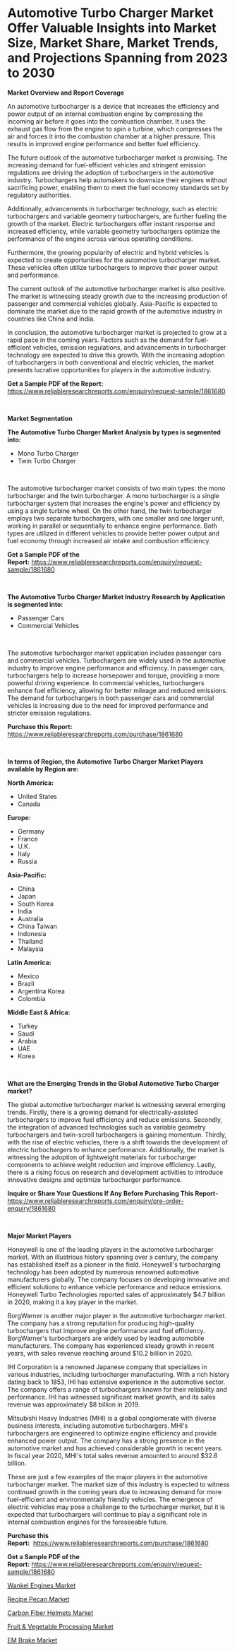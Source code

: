 <p><h1>Automotive Turbo Charger Market Offer Valuable Insights into Market Size, Market Share, Market Trends, and Projections Spanning from 2023 to 2030</h1></p><p><strong>Market Overview and Report Coverage</strong></p>
<p><p>An automotive turbocharger is a device that increases the efficiency and power output of an internal combustion engine by compressing the incoming air before it goes into the combustion chamber. It uses the exhaust gas flow from the engine to spin a turbine, which compresses the air and forces it into the combustion chamber at a higher pressure. This results in improved engine performance and better fuel efficiency.</p><p>The future outlook of the automotive turbocharger market is promising. The increasing demand for fuel-efficient vehicles and stringent emission regulations are driving the adoption of turbochargers in the automotive industry. Turbochargers help automakers to downsize their engines without sacrificing power, enabling them to meet the fuel economy standards set by regulatory authorities.</p><p>Additionally, advancements in turbocharger technology, such as electric turbochargers and variable geometry turbochargers, are further fueling the growth of the market. Electric turbochargers offer instant response and increased efficiency, while variable geometry turbochargers optimize the performance of the engine across various operating conditions.</p><p>Furthermore, the growing popularity of electric and hybrid vehicles is expected to create opportunities for the automotive turbocharger market. These vehicles often utilize turbochargers to improve their power output and performance.</p><p>The current outlook of the automotive turbocharger market is also positive. The market is witnessing steady growth due to the increasing production of passenger and commercial vehicles globally. Asia-Pacific is expected to dominate the market due to the rapid growth of the automotive industry in countries like China and India.</p><p>In conclusion, the automotive turbocharger market is projected to grow at a rapid pace in the coming years. Factors such as the demand for fuel-efficient vehicles, emission regulations, and advancements in turbocharger technology are expected to drive this growth. With the increasing adoption of turbochargers in both conventional and electric vehicles, the market presents lucrative opportunities for players in the automotive industry.</p></p>
<p><strong>Get a Sample PDF of the Report:</strong> <a href="https://www.reliableresearchreports.com/enquiry/request-sample/1861680">https://www.reliableresearchreports.com/enquiry/request-sample/1861680</a></p>
<p>&nbsp;</p>
<p><strong>Market Segmentation</strong></p>
<p><strong>The Automotive Turbo Charger Market Analysis by types is segmented into:</strong></p>
<p><ul><li>Mono Turbo Charger</li><li>Twin Turbo Charger</li></ul></p>
<p>&nbsp;</p>
<p><p>The automotive turbocharger market consists of two main types: the mono turbocharger and the twin turbocharger. A mono turbocharger is a single turbocharger system that increases the engine's power and efficiency by using a single turbine wheel. On the other hand, the twin turbocharger employs two separate turbochargers, with one smaller and one larger unit, working in parallel or sequentially to enhance engine performance. Both types are utilized in different vehicles to provide better power output and fuel economy through increased air intake and combustion efficiency.</p></p>
<p><strong>Get a Sample PDF of the Report:</strong>&nbsp;<a href="https://www.reliableresearchreports.com/enquiry/request-sample/1861680">https://www.reliableresearchreports.com/enquiry/request-sample/1861680</a></p>
<p>&nbsp;</p>
<p><strong>The Automotive Turbo Charger Market Industry Research by Application is segmented into:</strong></p>
<p><ul><li>Passenger Cars</li><li>Commercial Vehicles</li></ul></p>
<p>&nbsp;</p>
<p><p>The automotive turbocharger market application includes passenger cars and commercial vehicles. Turbochargers are widely used in the automotive industry to improve engine performance and efficiency. In passenger cars, turbochargers help to increase horsepower and torque, providing a more powerful driving experience. In commercial vehicles, turbochargers enhance fuel efficiency, allowing for better mileage and reduced emissions. The demand for turbochargers in both passenger cars and commercial vehicles is increasing due to the need for improved performance and stricter emission regulations.</p></p>
<p><strong>Purchase this Report:</strong>&nbsp; <a href="https://www.reliableresearchreports.com/purchase/1861680">https://www.reliableresearchreports.com/purchase/1861680</a></p>
<p>&nbsp;</p>
<p><strong>In terms of Region, the Automotive Turbo Charger Market Players available by Region are:</strong></p>
<p>
    <p> <strong> North America: </strong>
        <ul>
            <li>United States</li>
            <li>Canada</li>
        </ul>
        </p> 
    <p> <strong> Europe: </strong>
        <ul>
            <li>Germany</li>
            <li>France</li>
            <li>U.K.</li>
            <li>Italy</li>
            <li>Russia</li>
        </ul>
        </p> 
    <p> <strong> Asia-Pacific: </strong>
        <ul>
            <li>China</li>
            <li>Japan</li>
            <li>South Korea</li>
            <li>India</li>
            <li>Australia</li>
            <li>China Taiwan</li>
            <li>Indonesia</li>
            <li>Thailand</li>
            <li>Malaysia</li>
        </ul>
        </p> 
    <p> <strong> Latin America: </strong>
        <ul>
            <li>Mexico</li>
            <li>Brazil</li>
            <li>Argentina Korea</li>
            <li>Colombia</li>
        </ul>
        </p> 
    <p> <strong> Middle East & Africa: </strong>
        <ul>
            <li>Turkey</li>
            <li>Saudi</li>
            <li>Arabia</li>
            <li>UAE</li>
            <li>Korea</li>
        </ul>
    </p>
    </p>
<p>&nbsp;</p>
<p><strong>What are the Emerging Trends in the Global Automotive Turbo Charger market?</strong></p>
<p><p>The global automotive turbocharger market is witnessing several emerging trends. Firstly, there is a growing demand for electrically-assisted turbochargers to improve fuel efficiency and reduce emissions. Secondly, the integration of advanced technologies such as variable geometry turbochargers and twin-scroll turbochargers is gaining momentum. Thirdly, with the rise of electric vehicles, there is a shift towards the development of electric turbochargers to enhance performance. Additionally, the market is witnessing the adoption of lightweight materials for turbocharger components to achieve weight reduction and improve efficiency. Lastly, there is a rising focus on research and development activities to introduce innovative designs and optimize turbocharger performance.</p></p>
<p><strong>Inquire or Share Your Questions If Any Before Purchasing This Report</strong>- <a href="https://www.reliableresearchreports.com/enquiry/pre-order-enquiry/1861680">https://www.reliableresearchreports.com/enquiry/pre-order-enquiry/1861680</a></p>
<p>&nbsp;</p>
<p><strong>Major Market Players</strong></p>
<p><p>Honeywell is one of the leading players in the automotive turbocharger market. With an illustrious history spanning over a century, the company has established itself as a pioneer in the field. Honeywell's turbocharging technology has been adopted by numerous renowned automotive manufacturers globally. The company focuses on developing innovative and efficient solutions to enhance vehicle performance and reduce emissions. Honeywell Turbo Technologies reported sales of approximately $4.7 billion in 2020, making it a key player in the market.</p><p>BorgWarner is another major player in the automotive turbocharger market. The company has a strong reputation for producing high-quality turbochargers that improve engine performance and fuel efficiency. BorgWarner's turbochargers are widely used by leading automobile manufacturers. The company has experienced steady growth in recent years, with sales revenue reaching around $10.2 billion in 2020.</p><p>IHI Corporation is a renowned Japanese company that specializes in various industries, including turbocharger manufacturing. With a rich history dating back to 1853, IHI has extensive experience in the automotive sector. The company offers a range of turbochargers known for their reliability and performance. IHI has witnessed significant market growth, and its sales revenue was approximately $8 billion in 2019.</p><p>Mitsubishi Heavy Industries (MHI) is a global conglomerate with diverse business interests, including automotive turbochargers. MHI's turbochargers are engineered to optimize engine efficiency and provide enhanced power output. The company has a strong presence in the automotive market and has achieved considerable growth in recent years. In fiscal year 2020, MHI's total sales revenue amounted to around $32.6 billion.</p><p>These are just a few examples of the major players in the automotive turbocharger market. The market size of this industry is expected to witness continued growth in the coming years due to increasing demand for more fuel-efficient and environmentally friendly vehicles. The emergence of electric vehicles may pose a challenge to the turbocharger market, but it is expected that turbochargers will continue to play a significant role in internal combustion engines for the foreseeable future.</p></p>
<p><strong>Purchase this Report:</strong>&nbsp;&nbsp;<a href="https://www.reliableresearchreports.com/purchase/1861680">https://www.reliableresearchreports.com/purchase/1861680</a></p>
<p></p>
<p><strong>Get a Sample PDF of the Report:</strong>&nbsp;<a href="https://www.reliableresearchreports.com/enquiry/request-sample/1861680">https://www.reliableresearchreports.com/enquiry/request-sample/1861680</a></p>
<p><p><a href="https://github.com/AKSHATREPORTPRIME/Market-Research-Report-List-1/blob/main/wankel-engines-market.md">Wankel Engines Market</a></p><p><a href="https://www.linkedin.com/pulse/recipe-pecan-market-size-2023-2030-global-industrial-analysis-8uube/">Recipe Pecan Market</a></p><p><a href="https://medium.com/@ravenrussel2023/carbon-fiber-helmets-market-outlook-industry-overview-and-forecast-2023-to-2030-e9f00a0240d1">Carbon Fiber Helmets Market</a></p><p><a href="https://www.linkedin.com/pulse/fruit-amp-vegetable-processing-market-challenges-opportunities-suv4e/">Fruit & Vegetable Processing Market</a></p><p><a href="https://github.com/lilstefpacute/Market-Research-Report-List-1/blob/main/em-brake-market.md">EM Brake Market</a></p></p>